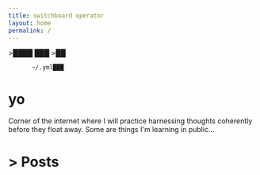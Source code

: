 ```yaml
---
title: switchboard operator
layout: home
permalink: /
---
```


<span class="blink">>████</span>
<span class="pi"></span> <span class="s">███</span>
<span class="blink">>██</span>

<figure class="highlight"><pre><code class="language-yaml" data-lang="yaml"><span class="s"> ~/.yml███</span></code></pre></figure>




# yo

Corner of the internet where I will practice harnessing thoughts coherently before they float away.
Some are things I'm learning in public...


# > Posts



